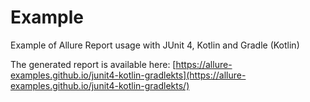 # Example

Example of Allure Report usage with JUnit 4, Kotlin and Gradle (Kotlin)

The generated report is available here: [https://allure-examples.github.io/junit4-kotlin-gradlekts](https://allure-examples.github.io/junit4-kotlin-gradlekts/)
